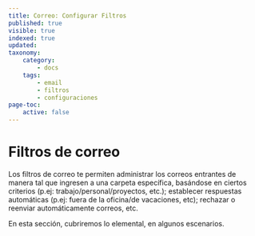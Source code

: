 ```yaml
---
title: Correo: Configurar Filtros
published: true
visible: true
indexed: true
updated:
taxonomy:
    category:
        - docs
    tags:
        - email
        - filtros
        - configuraciones
page-toc:
    active: false
---
```


# Filtros de correo

Los filtros de correo te permiten administrar los correos entrantes de manera tal que ingresen a una carpeta específica, basándose en ciertos criterios (p.ej: trabajo/personal/proyectos, etc.); establecer respuestas automáticas (p.ej: fuera de la oficina/de vacaciones, etc); rechazar o reenviar automáticamente correos, etc.

En esta sección, cubriremos lo elemental, en algunos escenarios.
